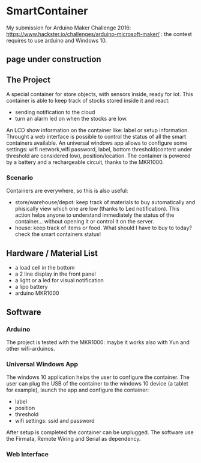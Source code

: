 # SmartContainer
My submission for Arduino Maker Challenge 2016: https://www.hackster.io/challenges/arduino-microsoft-maker/ : the contest requires to use arduino and Windows 10.

## page under construction

## The Project
A special container for store objects, with sensors inside, ready for iot.
This container is able to keep track of stocks stored inside it and react:
- sending notification to the cloud
- turn an alarm led on 
when the stocks are low.

An LCD show information on the container like: label or setup information.
Throught a web interface is possible to control the status of all the smart containers available.
An universal windows app allows to configure some settings: wifi network,wifi password, label, bottom threshold(content under threshold are considered low), position/location.
The container is powered by a battery and a rechargeable circuit, thanks to the MKR1000.

### Scenario
Containers are everywhere, so this is also useful:
- store/warehouse/depot: keep track of materials to buy automatically and phisically view which one are low (thanks to Led notification). This action helps anyone to understand immediately the status of the container... without opening it or control it on the server.
- house: keep track of items or food. What should I have to buy to today? check the smart containers status!

## Hardware / Material List
- a load cell in the bottom
- a 2 line display in the front panel
- a light or a led for visual notification
- a lipo battery
- arduino MKR1000

## Software

### Arduino
The project is tested with the MKR1000: maybe it works also with Yun and other wifi-arduinos.

### Universal Windows App
The windows 10 application helps the user to configure the container.
The user can plug the USB of the container to the windows 10 device (a tablet for example), launch the app and configure the container:
- label
- position
- threshold
- wifi settings: ssid and password

After setup is completed the container can be unplugged.
The software use the Firmata, Remote Wiring and Serial as dependency.

### Web Interface
